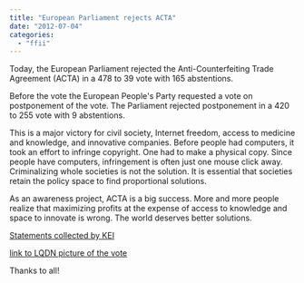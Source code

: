 ```yaml
---
title: "European Parliament rejects ACTA"
date: "2012-07-04"
categories: 
  - "ffii"
---
```


Today, the European Parliament rejected the Anti-Counterfeiting Trade Agreement (ACTA) in a 478 to 39 vote with 165 abstentions.

Before the vote the European People's Party requested a vote on postponement of the vote. The Parliament rejected postponement in a 420 to 255 vote with 9 abstentions.

This is a major victory for civil society, Internet freedom, access to medicine and knowledge, and innovative companies. Before people had computers, it took an effort to infringe copyright. One had to make a physical copy. Since people have computers, infringement is often just one mouse click away. Criminalizing whole societies is not the solution. It is essential that societies retain the policy space to find proportional solutions.

As an awareness project, ACTA is a big success. More and more people realize that maximizing profits at the expense of access to knowledge and space to innovate is wrong. The world deserves better solutions.

[Statements collected by KEI](http://keionline.org/node/1454)

[link to LQDN picture of the vote](http://www.laquadrature.net/files/acta-rejection.jpg)

Thanks to all!
